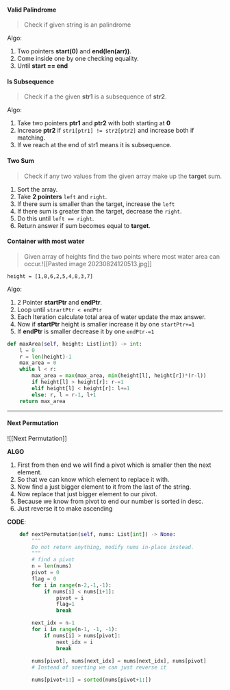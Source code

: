 #### Valid Palindrome
> Check if given string is an palindrome

Algo:
1. Two pointers **start(0)** and **end(len(arr))**.
2. Come inside one by one checking equality.
3. Until **start == end**

#### Is Subsequence
> Check if a the given **str1** is a subsequence of **str2**.

Algo:
1. Take two pointers **ptr1** and **ptr2** with both starting at **0**
2. Increase **ptr2** if `str1[ptr1] != str2[ptr2]` and increase both if matching.
3. If we reach at the end of str1 means it is subsequence.

#### Two Sum
> Check if any two values from the given array make up the **target** sum.

1. Sort the array.
2. Take **2 pointers** `left` and `right`.
3. If there sum is smaller than the target, increase the `left`
4. If there sum is greater than the target, decrease the `right`.
5. Do this until `left == right`.
6. Return answer if sum becomes equal to **target**.

#### Container with most water
> Given array of heights find the two points where most water area can occur.![[Pasted image 20230824120513.jpg]]

`height = [1,8,6,2,5,4,8,3,7]`

Algo:
1. 2 Pointer **startPtr** and **endPtr**.
2. Loop until `strartPtr < endPtr`
3. Each Iteration calculate total area of water update the max answer.
4. Now if **startPtr** height is smaller increase it by one `startPtr+=1`
5. If **endPtr** is smaller decrease it by one `endPtr-=1`

```python
def maxArea(self, height: List[int]) -> int:
	l = 0
	r = len(height)-1
	max_area = 0
	while l < r:
		max_area = max(max_area, min(height[l], height[r])*(r-l))
		if height[l] > height[r]: r-=1
		elif height[l] < height[r]: l+=1
		else: r, l = r-1, l+1
	return max_area
```

--- 

#### Next Permutation
![[Next Permutation]]

**ALGO**
1. First from then end we will find a pivot 
which is smaller then the next element.
2. So that we can know which element to replace it with.
3. Now find a just bigger element to it from the last of the string.
4. Now replace that just bigger element to our pivot.
5. Because we know from pivot to end our number is sorted in desc.
6. Just reverse it to make ascending

**CODE**:
```python
    def nextPermutation(self, nums: List[int]) -> None:
        """
        Do not return anything, modify nums in-place instead.
        """
        # find a pivot
        n = len(nums)
        pivot = 0
        flag = 0
        for i in range(n-2,-1,-1):
            if nums[i] < nums[i+1]:
                pivot = i
                flag=1
                break

        next_idx = n-1
        for i in range(n-1, -1, -1):
            if nums[i] > nums[pivot]:
                next_idx = i
                break
        
        nums[pivot], nums[next_idx] = nums[next_idx], nums[pivot]
        # Instead of soerting we can just reverse it

        nums[pivot+1:] = sorted(nums[pivot+1:])
      
```